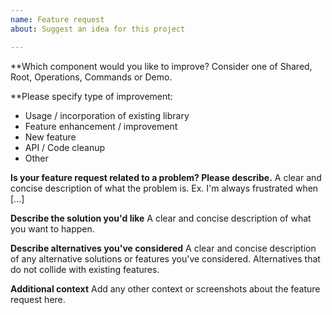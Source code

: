 ```yaml
---
name: Feature request
about: Suggest an idea for this project

---
```


**Which component would you like to improve?
Consider one of Shared, Root, Operations, Commands or Demo.

**Please specify type of improvement:
- Usage / incorporation of existing library
- Feature enhancement / improvement
- New feature
- API / Code cleanup
- Other

**Is your feature request related to a problem? Please describe.**
A clear and concise description of what the problem is. Ex. I'm always frustrated when [...]

**Describe the solution you'd like**
A clear and concise description of what you want to happen.

**Describe alternatives you've considered**
A clear and concise description of any alternative solutions or features you've considered.
Alternatives that do not collide with existing features.

**Additional context**
Add any other context or screenshots about the feature request here.
